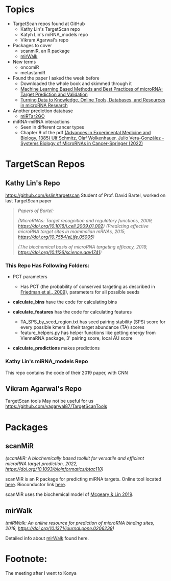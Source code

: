 # Topics

- TargetScan repos found at GitHub
	- Kathy Lin's TargetScan repo
	- Katyh Lin's miRNA_models repo
	- Vikram Agarwal's repo
- Packages to cover
	- scanmiR, an R package
	- [mirWalk](../miRNA%20Databases/mirWalk.md)
- New terms
	- oncomiR
	- metastamiR
- Found the paper I asked the week before
	- Downloaded the whole book and skimmed through it
	- [Machine Learning Based Methods and Best Practices of microRNA-Target Prediction and Validation](../Literature%20Notes/Machine%20Learning%20Based%20Methods%20and%20Best%20Practices%20of%20microRNA-Target%20Prediction%20and%20Validation.md)
	- [Turning Data to Knowledge, Online Tools, Databases, and Resources in microRNA Research](../Literature%20Notes/Turning%20Data%20to%20Knowledge,%20Online%20Tools,%20Databases,%20and%20Resources%20in%20microRNA%20Research.md)
- Another prediction database
	- [miRTar2GO](http://www.mirtar2go.org/downloadPage.html)
- miRNA-miRNA interactions
	- Seen in different cancer types
	- Chapter 9 of the pdf [(Advances in Experimental Medicine and Biology, 1385) Ulf Schmitz, Olaf Wolkenhauer, Julio Vera-González - Systems Biology of MicroRNAs in Cancer-Springer (2022)](../Literature%20Notes/(Advances%20in%20Experimental%20Medicine%20and%20Biology,%201385)%20Ulf%20Schmitz,%20Olaf%20Wolkenhauer,%20Julio%20Vera-González%20-%20Systems%20Biology%20of%20MicroRNAs%20in%20Cancer-Springer%20(2022).pdf)

# TargetScan Repos

## Kathy Lin's Repo

https://github.com/kslin/targetscan
Student of Prof. David Bartel, worked on last TargetScan paper

>*Papers of Bartel:*
>
>*(MicroRNAs: Target recognition and regulatory functions, 2009, https://doi.org/10.1016/j.cell.2009.01.002)*
>*(Predicting effective microRNA target sites in mammalian mRNAs, 2015, https://doi.org/10.7554/eLife.05005)*
>
>*(The biochemical basis of microRNA targeting efficacy, 2019, https://doi.org/10.1126/science.aav1741)*

### This Repo Has Following Folders:

- PCT parameters
	- Has PCT (the probability of conserved targeting as described in [Friedman et al., 2009](http://genome.cshlp.org/content/19/1/92.long)), parameters for all possible seeds

- **calculate_bins** have the code for calculating bins

- **calculate_features** has the code for calculating features
	- TA_SPS_by_seed_region.txt has seed pairing stability (SPS) score for every possible kmers & their target abundance (TA) scores
	- feature_helpers.py has helper functions like getting energy from ViennaRNA package, 3' pairing score, local AU score
- **calculate_predictions** makes predictions

### Kathy Lin's miRNA_models Repo

This repo contains the code of their 2019 paper, with CNN

## Vikram Agarwal's Repo

TargetScan tools
May not be useful for us
https://github.com/vagarwal87/TargetScanTools

# Packages

## scanMiR

*(scanMiR: A biochemically based toolkit for versatile and efficient microRNA target prediction, 2022, https://doi.org/10.1093/bioinformatics/btac110)*

scanMiR is an R package for predicting miRNA targets. Online tool located [here](https://ethz-ins.org/scanMiR/). Bioconductor link [here](https://www.bioconductor.org/packages/devel/bioc/vignettes/scanMiR/inst/doc/scanning.html).

scanMiR uses the biochemical model of [Mcgeary & Lin 2019](https://www.science.org/doi/10.1126/science.aav1741).

## mirWalk

*(miRWalk: An online resource for prediction of microRNA binding sites, 2018, https://doi.org/10.1371/journal.pone.0206239)*

Detailed info about [mirWalk](../miRNA%20Databases/mirWalk.md) found here.

# Footnote:

The meeting after I went to Konya

